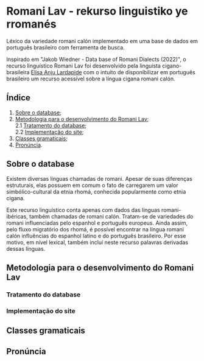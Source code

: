 # Romani Lav - rekurso linguistiko ye rromanés
Léxico da variedade romani calón implementado em uma base de dados em português brasileiro com ferramenta de busca.

Inspirado em "Jakob Wiedner - Data base of Romani Dialects (2022)", o recurso linguístico Romani Lav foi desenvolvido pela linguista cigano-brasileira <a href="https://lisanju.github.io">Elisa Anju Lardapide</a> com o intuito de disponibilizar em português brasileiro um recurso acessível sobre a língua cigana romani calón.

## Índice

1. [Sobre o database](https://github.com/Lisanju/romani-lav/tree/main#sobre-o-database);
2. [Metodologia para o desenvolvimento do Romani Lav](https://github.com/Lisanju/romani-lav/tree/main#metodologia-para-o-desenvolvimento-do-romani-lav);<br>
   2.1 [Tratamento do database](https://github.com/Lisanju/romani-lav/tree/main#tratamento-do-database);<br>
   2.2 [Implementação do site](https://github.com/Lisanju/romani-lav/tree/main#implementação-do-site);
4. [Classes gramaticais](https://github.com/Lisanju/romani-lav/tree/main#classes-gramaticais);
5. [Pronúncia](https://github.com/Lisanju/romani-lav/tree/main#pronúncia).

## Sobre o database
Existem diversas línguas chamadas de romani. Apesar de suas diferenças estruturais, elas possuem em comum o fato de carregarem um valor simbólico-cultural da etnia rhomá, conhecida popularmente como etnia cigana.

Este recurso linguístico conta apenas com dados das línguas romani-ibéricas, também chamadas de romani calón. Tratam-se de variedades do romani influenciadas pelo espanhol e português europeus. Ainda assim, pelo fluxo migratório dos rhomá, é possível encontrar na língua romani calón influências do espanhol latino e do português brasileiro. Por esse motivo, em nível lexical, também incluí neste recurso palavras derivadas dessas línguas.

## Metodologia para o desenvolvimento do Romani Lav

### Tratamento do database

### Implementação do site

## Classes gramaticais

## Pronúncia
